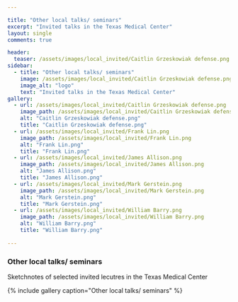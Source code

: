```yaml
---

title: "Other local talks/ seminars"
excerpt: "Invited talks in the Texas Medical Center"
layout: single
comments: true

header:
  teaser: /assets/images/local_invited/Caitlin Grzeskowiak defense.png
sidebar:
  - title: "Other local talks/ seminars"
    image: /assets/images/local_invited/Caitlin Grzeskowiak defense.png
    image_alt: "logo"
    text: "Invited talks in the Texas Medical Center"
gallery:
  - url: /assets/images/local_invited/Caitlin Grzeskowiak defense.png
    image_path: /assets/images/local_invited/Caitlin Grzeskowiak defense.png
    alt: "Caitlin Grzeskowiak defense.png"
    title: "Caitlin Grzeskowiak defense.png"
  - url: /assets/images/local_invited/Frank Lin.png
    image_path: /assets/images/local_invited/Frank Lin.png
    alt: "Frank Lin.png"
    title: "Frank Lin.png"
  - url: /assets/images/local_invited/James Allison.png
    image_path: /assets/images/local_invited/James Allison.png
    alt: "James Allison.png"
    title: "James Allison.png"
  - url: /assets/images/local_invited/Mark Gerstein.png
    image_path: /assets/images/local_invited/Mark Gerstein.png
    alt: "Mark Gerstein.png"
    title: "Mark Gerstein.png"
  - url: /assets/images/local_invited/William Barry.png
    image_path: /assets/images/local_invited/William Barry.png
    alt: "William Barry.png"
    title: "William Barry.png"
 
---
```


### Other local talks/ seminars

Sketchnotes of selected invited lecutres in the Texas Medical Center

{% include gallery caption="Other local talks/ seminars" %}
